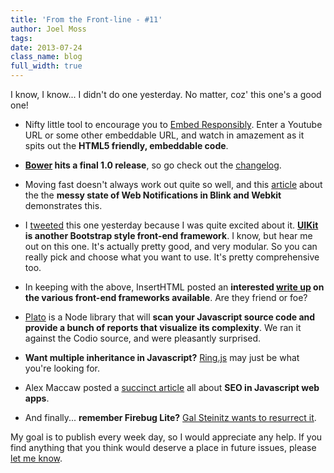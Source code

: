 ```yaml
---
title: 'From the Front-line - #11'
author: Joel Moss
tags:
date: 2013-07-24
class_name: blog
full_width: true
---
```


I know, I know... I didn't do one yesterday. No matter, coz' this one's a good one!

 - Nifty little tool to encourage you to [Embed Responsibly](http://embedresponsively.com/). Enter a Youtube URL or some other embeddable URL, and watch in amazement as it spits out the **HTML5 friendly, embeddable code**.

 - **[Bower](http://bower.io/) hits a final 1.0 release**, so go check out the [changelog](https://github.com/bower/bower/blob/master/CHANGELOG.md).

 - Moving fast doesn't always work out quite so well, and this [article](http://kenneth.io/blog/2013/07/15/the-messy-state-of-web-notifications-in-chrome-safari-blink-webkit/) about the the **messy state of Web Notifications in Blink and Webkit** demonstrates this.

 - I [tweeted](https://twitter.com/joelmoss/status/359813361749327872) this one yesterday because I was quite excited about it. **[UIKit](http://getuikit.com/) is another Bootstrap style front-end framework**. I know, but hear me out on this one. It's actually pretty good, and very modular. So you can really pick and choose what you want to use. It's pretty comprehensive too.

 - In keeping with the above, InsertHTML posted an **interested [write up](http://www.inserthtml.com/2013/07/bootstraps-and-web-kits-enemy-or-efficient/) on the various front-end frameworks available**. Are they friend or foe?

 - [Plato](https://github.com/jsoverson/plato) is a Node library that will **scan your Javascript source code and provide a bunch of reports that visualize its complexity**. We ran it against the Codio source, and were pleasantly surprised.

 - **Want multiple inheritance in Javascript?** [Ring.js](http://ringjs.neoname.eu/) may just be what you're looking for.

 - Alex Maccaw posted a [succinct article](http://blog.alexmaccaw.com/seo-in-js-web-apps) all about **SEO in Javascript web apps**.

 - And finally... **remember Firebug Lite?** [Gal Steinitz wants to resurrect it](http://gal.steinitz.com/blog/2013/07/19/remember-firebug-lite/).

My goal is to publish every week day, so I would appreciate any help. If you find anything that you think would deserve a place in future issues, please [let me know](mailto:jmoss@codio.com).